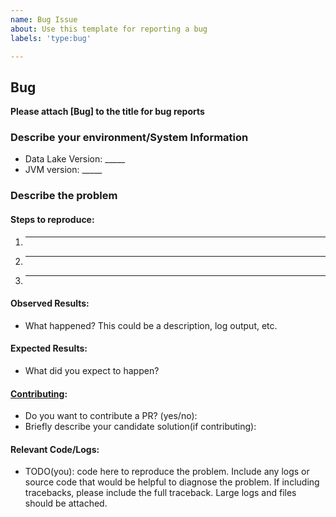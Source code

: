 ```yaml
---
name: Bug Issue
about: Use this template for reporting a bug
labels: 'type:bug'

---
```


## Bug
**Please attach [Bug] to the title for bug reports**

### Describe your environment/System Information

* Data Lake Version: _____
* JVM version: _____

### Describe the problem

#### Steps to reproduce:

1. _____
2. _____
3. _____

#### Observed Results:

* What happened?  This could be a description, log output, etc.

#### Expected Results:

* What did you expect to happen?

#### [Contributing](https://github.com/delta-io/delta/blob/master/CONTRIBUTING.md):

- Do you want to contribute a PR? (yes/no):
- Briefly describe your candidate solution(if contributing):

#### Relevant Code/Logs:

* TODO(you): code here to reproduce the problem. Include any logs or source code that would be helpful to diagnose the problem. If including tracebacks, please include the full traceback. Large logs and files should be attached. 

